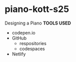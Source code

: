 # piano-kott-s25
Designing a Piano
**TOOLS USED**
* codepen.io
* GitHub
    * respositories
    * codespaces
* Netlify
          